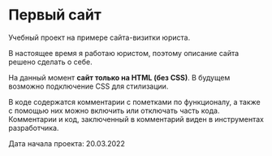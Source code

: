 # Первый сайт

Учебный проект на примере сайта-визитки юриста.

В настоящее время я работаю юристом, поэтому описание сайта решено сделать о себе.

На данный момент **сайт только на HTML (без CSS)**. В будущем возможно подключение CSS для стилизации.

В коде содержатся комментарии с пометками по функционалу, а также с помощью них можно включить или отключать часть кода. Комментарии и код, заключенный в комментарий виден в инструментах разработчика.

Дата начала проекта: 20.03.2022